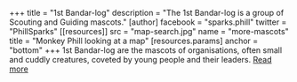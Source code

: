 +++
title = "1st Bandar-log"
description = "The 1st Bandar-log is a group of Scouting and Guiding mascots."
[author]
  facebook = "sparks.phill"
  twitter = "PhillSparks"
[[resources]]
  src = "map-search.jpg"
  name = "more-mascots"
  title = "Monkey Phill looking at a map"
[resources.params]
  anchor = "bottom"
+++
1st Bandar-log are the mascots of organisations, often small and cuddly creatures, coveted by young people and their leaders. [Read more](/about/)